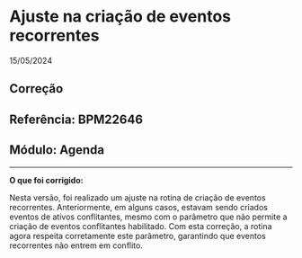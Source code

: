 # Ajuste na criação de eventos recorrentes
15/05/2024
## Correção
## Referência: BPM22646
## Módulo: Agenda
***

**O que foi corrigido:**

Nesta versão, foi realizado um ajuste na rotina de criação de eventos recorrentes. Anteriormente, em alguns casos, estavam sendo criados eventos de ativos conflitantes, mesmo com o parâmetro que não permite a criação de eventos conflitantes habilitado. Com esta correção, a rotina agora respeita corretamente este parâmetro, garantindo que eventos recorrentes não entrem em conflito.